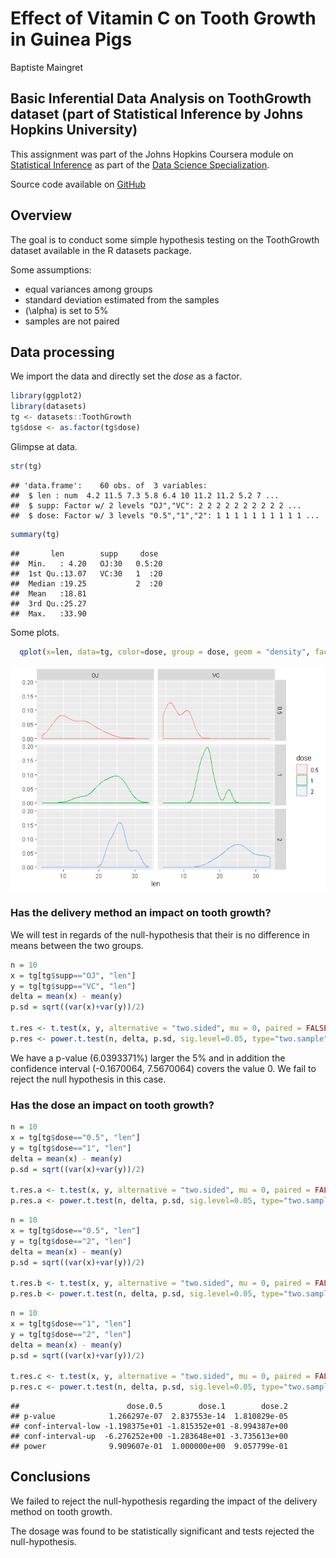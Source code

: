 Effect of Vitamin C on Tooth Growth in Guinea Pigs
================
Baptiste Maingret

## Basic Inferential Data Analysis on ToothGrowth dataset (part of Statistical Inference by Johns Hopkins University)

This assignment was part of the Johns Hopkins Coursera module on
[Statistical
Inference](https://www.coursera.org/learn/statistical-inference) as part
of the [Data Science
Specialization](https://www.coursera.org/specializations/jhu-data-science).

<!--more-->

Source code available on
[GitHub](https://github.com/bmaingret/eda-storm-data)

## Overview

The goal is to conduct some simple hypothesis testing on the ToothGrowth
dataset available in the R datasets package.

Some assumptions:

  - equal variances among groups
  - standard deviation estimated from the samples
  - \(\alpha\) is set to 5%
  - samples are not paired

## Data processing

We import the data and directly set the *dose* as a factor.

``` r
library(ggplot2)
library(datasets)
tg <- datasets::ToothGrowth
tg$dose <- as.factor(tg$dose)
```

Glimpse at data.

``` r
str(tg)
```

    ## 'data.frame':    60 obs. of  3 variables:
    ##  $ len : num  4.2 11.5 7.3 5.8 6.4 10 11.2 11.2 5.2 7 ...
    ##  $ supp: Factor w/ 2 levels "OJ","VC": 2 2 2 2 2 2 2 2 2 2 ...
    ##  $ dose: Factor w/ 3 levels "0.5","1","2": 1 1 1 1 1 1 1 1 1 1 ...

``` r
summary(tg)
```

    ##       len        supp     dose   
    ##  Min.   : 4.20   OJ:30   0.5:20  
    ##  1st Qu.:13.07   VC:30   1  :20  
    ##  Median :19.25           2  :20  
    ##  Mean   :18.81                   
    ##  3rd Qu.:25.27                   
    ##  Max.   :33.90

Some plots.

``` r
  qplot(x=len, data=tg, color=dose, group = dose, geom = "density", facets = dose ~ supp)
```

![](stat-inference-toothgrowth_files/figure-gfm/unnamed-chunk-3-1.png)<!-- -->

### Has the delivery method an impact on tooth growth?

We will test in regards of the null-hypothesis that their is no
difference in means between the two groups.

``` r
n = 10
x = tg[tg$supp=="OJ", "len"]
y = tg[tg$supp=="VC", "len"]
delta = mean(x) - mean(y)
p.sd = sqrt((var(x)+var(y))/2)

t.res <- t.test(x, y, alternative = "two.sided", mu = 0, paired = FALSE, var.equal = TRUE)
p.res <- power.t.test(n, delta, p.sd, sig.level=0.05, type="two.sample", alternative="two.sided")
```

We have a p-value (6.0393371%) larger the 5% and in addition the
confidence interval (-0.1670064, 7.5670064) covers the value 0. We fail
to reject the null hypothesis in this case.

### Has the dose an impact on tooth growth?

``` r
n = 10
x = tg[tg$dose=="0.5", "len"]
y = tg[tg$dose=="1", "len"]
delta = mean(x) - mean(y)
p.sd = sqrt((var(x)+var(y))/2)

t.res.a <- t.test(x, y, alternative = "two.sided", mu = 0, paired = FALSE, var.equal = TRUE)
p.res.a <- power.t.test(n, delta, p.sd, sig.level=0.05, type="two.sample", alternative="two.sided")
```

``` r
n = 10
x = tg[tg$dose=="0.5", "len"]
y = tg[tg$dose=="2", "len"]
delta = mean(x) - mean(y)
p.sd = sqrt((var(x)+var(y))/2)

t.res.b <- t.test(x, y, alternative = "two.sided", mu = 0, paired = FALSE, var.equal = TRUE)
p.res.b <- power.t.test(n, delta, p.sd, sig.level=0.05, type="two.sample", alternative="two.sided")
```

``` r
n = 10
x = tg[tg$dose=="1", "len"]
y = tg[tg$dose=="2", "len"]
delta = mean(x) - mean(y)
p.sd = sqrt((var(x)+var(y))/2)

t.res.c <- t.test(x, y, alternative = "two.sided", mu = 0, paired = FALSE, var.equal = TRUE)
p.res.c <- power.t.test(n, delta, p.sd, sig.level=0.05, type="two.sample", alternative="two.sided")
```

    ##                        dose.0.5        dose.1        dose.2
    ## p-value            1.266297e-07  2.837553e-14  1.810829e-05
    ## conf-interval-low -1.198375e+01 -1.815352e+01 -8.994387e+00
    ## conf-interval-up  -6.276252e+00 -1.283648e+01 -3.735613e+00
    ## power              9.909607e-01  1.000000e+00  9.057799e-01

## Conclusions

We failed to reject the null-hypothesis regarding the impact of the
delivery method on tooth growth.

The dosage was found to be statistically significant and tests rejected
the null-hypothesis.

